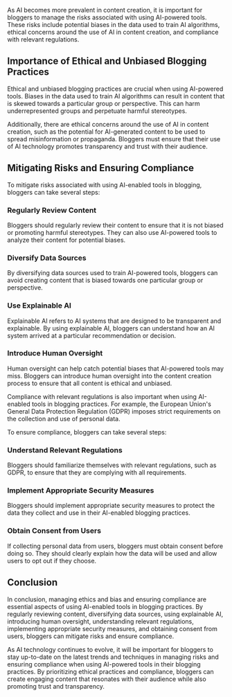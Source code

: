 
As AI becomes more prevalent in content creation, it is important for bloggers to manage the risks associated with using AI-powered tools. These risks include potential biases in the data used to train AI algorithms, ethical concerns around the use of AI in content creation, and compliance with relevant regulations.

Importance of Ethical and Unbiased Blogging Practices
-----------------------------------------------------

Ethical and unbiased blogging practices are crucial when using AI-powered tools. Biases in the data used to train AI algorithms can result in content that is skewed towards a particular group or perspective. This can harm underrepresented groups and perpetuate harmful stereotypes.

Additionally, there are ethical concerns around the use of AI in content creation, such as the potential for AI-generated content to be used to spread misinformation or propaganda. Bloggers must ensure that their use of AI technology promotes transparency and trust with their audience.

Mitigating Risks and Ensuring Compliance
----------------------------------------

To mitigate risks associated with using AI-enabled tools in blogging, bloggers can take several steps:

### Regularly Review Content

Bloggers should regularly review their content to ensure that it is not biased or promoting harmful stereotypes. They can also use AI-powered tools to analyze their content for potential biases.

### Diversify Data Sources

By diversifying data sources used to train AI-powered tools, bloggers can avoid creating content that is biased towards one particular group or perspective.

### Use Explainable AI

Explainable AI refers to AI systems that are designed to be transparent and explainable. By using explainable AI, bloggers can understand how an AI system arrived at a particular recommendation or decision.

### Introduce Human Oversight

Human oversight can help catch potential biases that AI-powered tools may miss. Bloggers can introduce human oversight into the content creation process to ensure that all content is ethical and unbiased.

Compliance with relevant regulations is also important when using AI-enabled tools in blogging practices. For example, the European Union's General Data Protection Regulation (GDPR) imposes strict requirements on the collection and use of personal data.

To ensure compliance, bloggers can take several steps:

### Understand Relevant Regulations

Bloggers should familiarize themselves with relevant regulations, such as GDPR, to ensure that they are complying with all requirements.

### Implement Appropriate Security Measures

Bloggers should implement appropriate security measures to protect the data they collect and use in their AI-enabled blogging practices.

### Obtain Consent from Users

If collecting personal data from users, bloggers must obtain consent before doing so. They should clearly explain how the data will be used and allow users to opt out if they choose.

Conclusion
----------

In conclusion, managing ethics and bias and ensuring compliance are essential aspects of using AI-enabled tools in blogging practices. By regularly reviewing content, diversifying data sources, using explainable AI, introducing human oversight, understanding relevant regulations, implementing appropriate security measures, and obtaining consent from users, bloggers can mitigate risks and ensure compliance.

As AI technology continues to evolve, it will be important for bloggers to stay up-to-date on the latest trends and techniques in managing risks and ensuring compliance when using AI-powered tools in their blogging practices. By prioritizing ethical practices and compliance, bloggers can create engaging content that resonates with their audience while also promoting trust and transparency.
